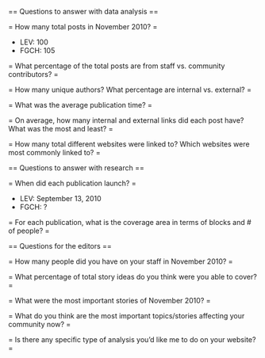 
== Questions to answer with data analysis ==

= How many total posts in November 2010? =
* LEV: 100
* FGCH: 105

= What percentage of the total posts are from staff vs. community contributors? =

= How many unique authors? What percentage are internal vs. external? =

= What was the average publication time? =

= On average, how many internal and external links did each post have? What was the most and least? =

= How many total different websites were linked to? Which websites were most commonly linked to? =


== Questions to answer with research ==

= When did each publication launch? =
* LEV: September 13, 2010
* FGCH: ?

= For each publication, what is the coverage area in terms of blocks and # of people? =


== Questions for the editors ==

= How many people did you have on your staff in November 2010? =

= What percentage of total story ideas do you think were you able to cover? =

= What were the most important stories of November 2010? =

= What do you think are the most important topics/stories affecting your community now? =

= Is there any specific type of analysis you’d like me to do on your website? =